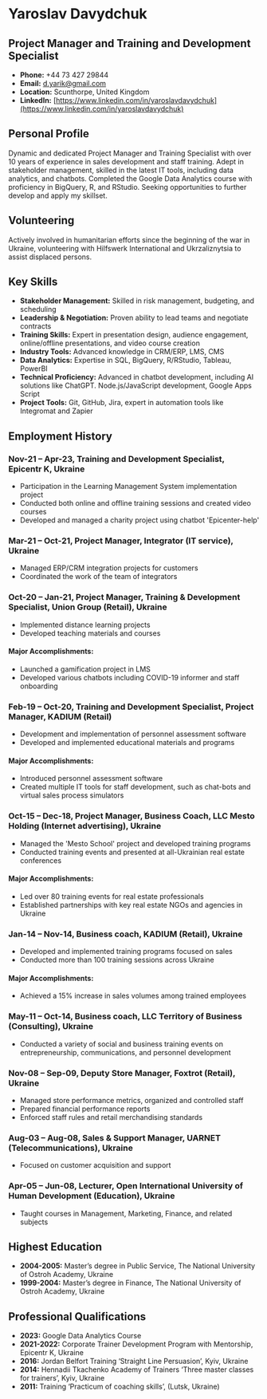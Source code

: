 # Yaroslav Davydchuk
## Project Manager and Training and Development Specialist

- **Phone:** +44 73 427 29844
- **Email:** [d.yarik@gmail.com](mailto:d.yarik@gmail.com)
- **Location:** Scunthorpe, United Kingdom
- **LinkedIn:** [https://www.linkedin.com/in/yaroslavdavydchuk](https://www.linkedin.com/in/yaroslavdavydchuk)

## Personal Profile
Dynamic and dedicated Project Manager and Training Specialist with over 10 years of experience in sales development and staff training. Adept in stakeholder management, skilled in the latest IT tools, including data analytics, and chatbots. Completed the Google Data Analytics course with proficiency in BigQuery, R, and RStudio. Seeking opportunities to further develop and apply my skillset.

## Volunteering
Actively involved in humanitarian efforts since the beginning of the war in Ukraine, volunteering with Hilfswerk International and Ukrzaliznytsia to assist displaced persons.

## Key Skills
- **Stakeholder Management:** Skilled in risk management, budgeting, and scheduling
- **Leadership & Negotiation:** Proven ability to lead teams and negotiate contracts
- **Training Skills:** Expert in presentation design, audience engagement, online/offline presentations, and video course creation
- **Industry Tools:** Advanced knowledge in CRM/ERP, LMS, CMS
- **Data Analytics:** Expertise in SQL, BigQuery, R/RStudio, Tableau, PowerBI
- **Technical Proficiency:** Advanced in chatbot development, including AI solutions like ChatGPT. Node.js/JavaScript development, Google Apps Script
- **Project Tools:** Git, GitHub, Jira, expert in automation tools like Integromat and Zapier

## Employment History
### Nov-21 – Apr-23, Training and Development Specialist, Epicentr K, Ukraine
- Participation in the Learning Management System implementation project
- Conducted both online and offline training sessions and created video courses
- Developed and managed a charity project using chatbot 'Epicenter-help'

### Mar-21 – Oct-21, Project Manager, Integrator (IT service), Ukraine
- Managed ERP/CRM integration projects for customers
- Coordinated the work of the team of integrators

### Oct-20 – Jan-21, Project Manager, Training & Development Specialist, Union Group (Retail), Ukraine
- Implemented distance learning projects
- Developed teaching materials and courses
#### Major Accomplishments:
- Launched a gamification project in LMS
- Developed various chatbots including COVID-19 informer and staff onboarding

### Feb-19 – Oct-20, Training and Development Specialist, Project Manager, KADIUM (Retail)
- Development and implementation of personnel assessment software
- Developed and implemented educational materials and programs
#### Major Accomplishments:
- Introduced personnel assessment software
- Created multiple IT tools for staff development, such as chat-bots and virtual sales process simulators

### Oct-15 – Dec-18, Project Manager, Business Coach, LLC Mesto Holding (Internet advertising), Ukraine
- Managed the 'Mesto School' project and developed training programs
- Conducted training events and presented at all-Ukrainian real estate conferences
#### Major Accomplishments:
- Led over 80 training events for real estate professionals
- Established partnerships with key real estate NGOs and agencies in Ukraine

### Jan-14 – Nov-14, Business coach, KADIUM (Retail), Ukraine
- Developed and implemented training programs focused on sales
- Conducted more than 100 training sessions across Ukraine
#### Major Accomplishments:
- Achieved a 15% increase in sales volumes among trained employees

### May-11 – Oct-14, Business coach, LLC Territory of Business (Consulting), Ukraine
- Conducted a variety of social and business training events on entrepreneurship, communications, and personnel development

### Nov-08 – Sep-09, Deputy Store Manager, Foxtrot (Retail), Ukraine
- Managed store performance metrics, organized and controlled staff
- Prepared financial performance reports
- Enforced staff rules and retail merchandising standards

### Aug-03 – Aug-08, Sales & Support Manager, UARNET (Telecommunications), Ukraine
- Focused on customer acquisition and support

### Apr-05 – Jun-08, Lecturer, Open International University of Human Development (Education), Ukraine
- Taught courses in Management, Marketing, Finance, and related subjects


## Highest Education
- **2004-2005:** Master’s degree in Public Service, The National University of Ostroh Academy, Ukraine
- **1999-2004:** Master’s degree in Finance, The National University of Ostroh Academy, Ukraine

## Professional Qualifications
- **2023:** Google Data Analytics Course
- **2021-2022:** Corporate Trainer Development Program with Mentorship, Epicentr K, Ukraine
- **2016:** Jordan Belfort Training ‘Straight Line Persuasion’, Kyiv, Ukraine
- **2014:** Hennadii Tkachenko Academy of Trainers ‘Three master classes for trainers’, Kyiv, Ukraine
- **2011:** Training ‘Practicum of coaching skills’, (Lutsk, Ukraine)
